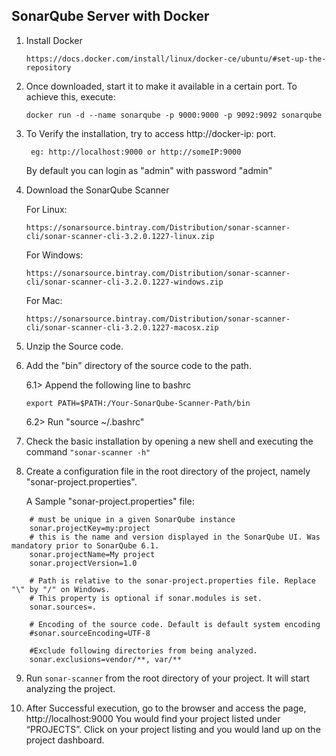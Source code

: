 ## SonarQube Server with Docker

1. Install Docker
	```
	https://docs.docker.com/install/linux/docker-ce/ubuntu/#set-up-the-repository
	```
2. Once downloaded, start it to make it available in a certain port. To achieve this, execute:

	```
	docker run -d --name sonarqube -p 9000:9000 -p 9092:9092 sonarqube
	```

3. To Verify the installation, try to access http://docker-ip: port.
   ```
	eg: http://localhost:9000 or http://someIP:9000
   ```

   By default you can login as "admin" with password "admin"

4. Download the SonarQube Scanner
	
	For Linux:
    ```
    https://sonarsource.bintray.com/Distribution/sonar-scanner-cli/sonar-scanner-cli-3.2.0.1227-linux.zip
	```
	For Windows:
	```
    https://sonarsource.bintray.com/Distribution/sonar-scanner-cli/sonar-scanner-cli-3.2.0.1227-windows.zip
    ```
	For Mac:
    ```
	https://sonarsource.bintray.com/Distribution/sonar-scanner-cli/sonar-scanner-cli-3.2.0.1227-macosx.zip
    ```

5. Unzip the Source code.

6. Add the "bin" directory of the source code to the path.
   
   6.1> Append the following line to bashrc
   
      ```export PATH=$PATH:/Your-SonarQube-Scanner-Path/bin``` 
      
   6.2> Run "source ~/.bashrc" 

7. Check the basic installation by opening a new shell and executing the command ```"sonar-scanner -h"```

8. Create a configuration file in the root directory of the project, namely "sonar-project.properties".
   
   A Sample "sonar-project.properties" file:
```
   	# must be unique in a given SonarQube instance
	sonar.projectKey=my:project
	# this is the name and version displayed in the SonarQube UI. Was mandatory prior to SonarQube 6.1.
	sonar.projectName=My project
	sonar.projectVersion=1.0
	 
	# Path is relative to the sonar-project.properties file. Replace "\" by "/" on Windows.
	# This property is optional if sonar.modules is set. 
	sonar.sources=.
	 
	# Encoding of the source code. Default is default system encoding
	#sonar.sourceEncoding=UTF-8

	#Exclude following directories from being analyzed.
	sonar.exclusions=vendor/**, var/**
   ```

9. Run ```sonar-scanner``` from the root directory of your project.
   It will start analyzing the project.

10. After Successful execution, go to the browser and access the page, http://localhost:9000
	You would find your project listed under “PROJECTS”. Click on your project listing and you would land up on the project dashboard.
